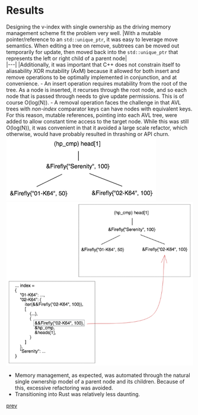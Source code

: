 # Results

Designing the v-index with single ownership as the driving memory management scheme fit the problem very well. 
|With a mutable pointer/reference to an `std::unique_ptr`, it was easy to leverage move semantics. When editing a tree on remove, subtrees can be moved out temporarily for update, then moved back into the `std::unique_ptr` that represents the left or right child of a parent node|  
|---|
|Additionally, it was important that C++ does not constrain itself to aliasability XOR mutability (AxM) because it allowed for both insert and remove operations to be optimally implemented in conjunction, and at convenience. 
    - An insert operation requires mutability from the root of the tree. As a node is inserted, it recurses through the root node, and so each node that is passed through needs to give update permissions. This is of course O(log(N)).
    - A removal operation faces the challenge in that AVL trees with *non-index* comparator keys can have nodes with equivalent keys. For this reason, mutable references, pointing into each AVL tree, were added to allow constant time access to the target node. While this was still O(log(N)), it was convenient in that it avoided a large scale refactor, which otherwise, would have probably resulted in thrashing or API churn.
    ![v_index_dupl_cmp_key](v_index_dupl_cmp_key.png)
    ![v_index_dupl_cmp_key_sln](v_index_dupl_cmp_key_sln.png)
- Memory management, as expected, was automated through the natural single ownership model of a parent node and its children. Because of this, excessive refactoring was avoided. 
- Transitioning into Rust was relatively less daunting.

[prev](part6.md)
